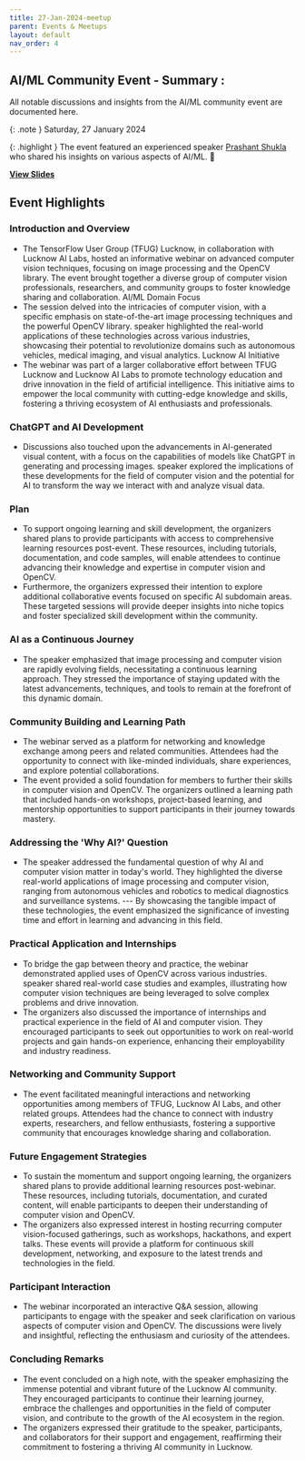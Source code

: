 ```yaml
---
title: 27-Jan-2024-meetup
parent: Events & Meetups
layout: default
nav_order: 4
---
```


## AI/ML Community Event - Summary :

All notable discussions and insights from the AI/ML community event are documented here.

{: .note }
Saturday, 27 January 2024

{: .highlight }
The event featured an experienced speaker [Prashant Shukla](https://www.linkedin.com/in/prashant-shukla30/)  who shared his insights on various aspects of AI/ML. 🎤

**[View Slides](/assets/pdfs/lucknow_ai_meetup26nov2023.pdf)**

## Event Highlights
### Introduction and Overview

- The TensorFlow User Group (TFUG) Lucknow, in collaboration with Lucknow AI Labs, hosted an informative webinar on advanced computer vision techniques, focusing on image processing and the OpenCV library. The event brought together a diverse group of computer vision professionals, researchers, and community groups to foster knowledge sharing and collaboration.
AI/ML Domain Focus
- The session delved into the intricacies of computer vision, with a specific emphasis on state-of-the-art image processing techniques and the powerful OpenCV library. speaker highlighted the real-world applications of these technologies across various industries, showcasing their potential to revolutionize domains such as autonomous vehicles, medical imaging, and visual analytics.
Lucknow AI Initiative
- The webinar was part of a larger collaborative effort between TFUG Lucknow and Lucknow AI Labs to promote technology education and drive innovation in the field of artificial intelligence. This initiative aims to empower the local community with cutting-edge knowledge and skills, fostering a thriving ecosystem of AI enthusiasts and professionals.

### ChatGPT and AI Development
- Discussions also touched upon the advancements in AI-generated visual content, with a focus on the capabilities of models like ChatGPT in generating and processing images. speaker explored the implications of these developments for the field of computer vision and the potential for AI to transform the way we interact with and analyze visual data.

### Plan
- To support ongoing learning and skill development, the organizers shared plans to provide participants with access to comprehensive learning resources post-event. These resources, including tutorials, documentation, and code samples, will enable attendees to continue advancing their knowledge and expertise in computer vision and OpenCV.
- Furthermore, the organizers expressed their intention to explore additional collaborative events focused on specific AI subdomain areas. These targeted sessions will provide deeper insights into niche topics and foster specialized skill development within the community.

### AI as a Continuous Journey
- The speaker emphasized that image processing and computer vision are rapidly evolving fields, necessitating a continuous learning approach. They stressed the importance of staying updated with the latest advancements, techniques, and tools to remain at the forefront of this dynamic domain.

### Community Building and Learning Path
- The webinar served as a platform for networking and knowledge exchange among peers and related communities. Attendees had the opportunity to connect with like-minded individuals, share experiences, and explore potential collaborations.
- The event provided a solid foundation for members to further their skills in computer vision and OpenCV. The organizers outlined a learning path that included hands-on workshops, project-based learning, and mentorship opportunities to support participants in their journey towards mastery.

### Addressing the 'Why AI?' Question
- The speaker addressed the fundamental question of why AI and computer vision matter in today's world. They highlighted the diverse real-world applications of image processing and computer vision, ranging from autonomous vehicles and robotics to medical diagnostics and surveillance systems. --- By showcasing the tangible impact of these technologies, the event emphasized the significance of investing time and effort in learning and advancing in this field.

### Practical Application and Internships
- To bridge the gap between theory and practice, the webinar demonstrated applied uses of OpenCV across various industries. speaker shared real-world case studies and examples, illustrating how computer vision techniques are being leveraged to solve complex problems and drive innovation.
- The organizers also discussed the importance of internships and practical experience in the field of AI and computer vision. They encouraged participants to seek out opportunities to work on real-world projects and gain hands-on experience, enhancing their employability and industry readiness.

### Networking and Community Support
- The event facilitated meaningful interactions and networking opportunities among members of TFUG, Lucknow AI Labs, and other related groups. Attendees had the chance to connect with industry experts, researchers, and fellow enthusiasts, fostering a supportive community that encourages knowledge sharing and collaboration.

### Future Engagement Strategies
- To sustain the momentum and support ongoing learning, the organizers shared plans to provide additional learning resources post-webinar. These resources, including tutorials, documentation, and curated content, will enable participants to deepen their understanding of computer vision and OpenCV.
- The organizers also expressed interest in hosting recurring computer vision-focused gatherings, such as workshops, hackathons, and expert talks. These events will provide a platform for continuous skill development, networking, and exposure to the latest trends and technologies in the field.

### Participant Interaction
- The webinar incorporated an interactive Q&A session, allowing participants to engage with the speaker and seek clarification on various aspects of computer vision and OpenCV. The discussions were lively and insightful, reflecting the enthusiasm and curiosity of the attendees.
### Concluding Remarks
- The event concluded on a high note, with the speaker emphasizing the immense potential and vibrant future of the Lucknow AI community. They encouraged participants to continue their learning journey, embrace the challenges and opportunities in the field of computer vision, and contribute to the growth of the AI ecosystem in the region.
- The organizers expressed their gratitude to the speaker, participants, and collaborators for their support and engagement, reaffirming their commitment to fostering a thriving AI community in Lucknow.
